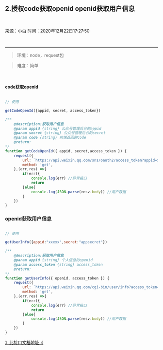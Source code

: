 <!--
 * @Descripttion: 
 * @version: 
 * @Author: miss zhang
 * @Date: 2020-12-22 16:31:52
 * @LastEditors: zhang zi fang
 * @LastEditTime: 2020-12-24 14:57:56
-->

## 2.授权code获取openid  openid获取用户信息

</br>

来源：小白   时间：2020年12月22日17:27:50

</br>

---
> 环境：node，request包

> 难度：简单

</br>

#### code获取openid



```javascript

// 使用

getCodeOpenId({appid, secret, access_token})

/** 
    @description:获取用户信息
    @param appid {string} 公众号管理后台的appid
	@param secret {string} 公众号管理后台的secret
	@param code {string} 前端返回的code
    @return:
*/
function getCodeOpenId({ appid, secret,access_token }) {
	request({
		url: `https://api.weixin.qq.com/sns/oauth2/access_token?appid=${appid}&secret=${secret}&code=${code}&grant_type=authorization_code`,
		method: 'get',
	},(err,res) =>{
		if(err){
			console.log(err) //异常接口
			return
		}else{
			console.log(JSON.parse(resv.body)) //用户数据
		}
	})
}
```

### openid获取用户信息



```javascript

// 使用

getUserInfo({appid:"xxxxx",secret:"appsecret"})

/** 
    @description:获取用户信息
    @param appid {string} 个人信息的openid
    @param access_token {string} access_token  
    @return:
*/
function getUserInfo({ openid, access_token }) {
	request({
		url: `https://api.weixin.qq.com/cgi-bin/user/info?access_token=${access_token}&openid=${openid}&lang=zh_CN`,
		method: 'get',
	},(err,res) =>{
		if(err){
			console.log(err) //异常接口
			return
		}else{
			console.log(JSON.parse(resv.body)) //用户数据
		}
	})
}
```

[》此接口文档地址《](https://developers.weixin.qq.com/miniprogram/dev/api-backend/open-api/login/auth.code2Session.html#%E8%AF%B7%E6%B1%82%E5%9C%B0%E5%9D%80)
